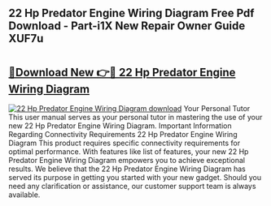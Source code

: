 ## 22 Hp Predator Engine Wiring Diagram Free Pdf Download - Part-i1X New Repair Owner Guide XUF7u

# <h2><a href="http://dfmdyzg.blite.top/?on=22+Hp+Predator+Engine+Wiring+Diagram">🔗Download New 👉🔴 22 Hp Predator Engine Wiring Diagram</a></h2>

[![22 Hp Predator Engine Wiring Diagram download](https://i.imgur.com/lujVjoI.png)](http://dfmdyzg.blite.top/?on=22+Hp+Predator+Engine+Wiring+Diagram)
Your Personal Tutor This user manual serves as your personal tutor in mastering the use of your new 22 Hp Predator Engine Wiring Diagram. Important Information Regarding Connectivity Requirements 22 Hp Predator Engine Wiring Diagram This product requires specific connectivity requirements for optimal performance. With features like list of features, your new 22 Hp Predator Engine Wiring Diagram empowers you to achieve exceptional results. We believe that the 22 Hp Predator Engine Wiring Diagram has served its purpose in getting you started with your new gadget. Should you need any clarification or assistance, our customer support team is always available.
